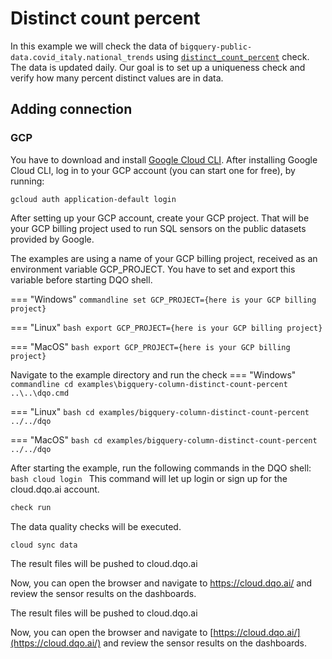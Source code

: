 # Distinct count percent

In this example we will check the data of `bigquery-public-data.covid_italy.national_trends` using
[`distinct_count_percent`](../../../check_reference/uniqueness/distinct_count_percent/distinct_count_percent.md) check.
The data is updated daily. Our goal is to set up a uniqueness check and verify how many percent distinct values are in data. 

## Adding connection
### GCP
You have to download and install [Google Cloud CLI](https://cloud.google.com/sdk/docs/install).
After installing Google Cloud CLI, log in to your GCP account (you can start one for free), by running:

```commandline
gcloud auth application-default login
```

After setting up your GCP account, create your GCP project. That will be your GCP billing project
used to run SQL sensors on the public datasets provided by Google.

The examples are using a name of your GCP billing project, received as an environment variable GCP_PROJECT.
You have to set and export this variable before starting DQO shell.


=== "Windows"
    ```commandline
    set GCP_PROJECT={here is your GCP billing project}
    ```

=== "Linux"
    ```bash
    export GCP_PROJECT={here is your GCP billing project}
    ```

=== "MacOS"
    ```bash
    export GCP_PROJECT={here is your GCP billing project}
    ```

Navigate to the example directory and run the check
=== "Windows"
    ```commandline
    cd examples\bigquery-column-distinct-count-percent
    ..\..\dqo.cmd
    ```

=== "Linux"
    ```bash
    cd examples/bigquery-column-distinct-count-percent
    ../../dqo
    ```

=== "MacOS"
    ```bash
    cd examples/bigquery-column-distinct-count-percent
    ../../dqo
    ```

After starting the example, run the following commands in the DQO shell:
    ```bash
    cloud login
    ```
This command will let up login or sign up for the cloud.dqo.ai account.

```bash
check run
```
The data quality checks will be executed.
```bash
cloud sync data
```
The result files will be pushed to cloud.dqo.ai

Now, you can open the browser and navigate to https://cloud.dqo.ai/ and review the sensor results on the dashboards.

The result files will be pushed to cloud.dqo.ai

Now, you can open the browser and navigate to [https://cloud.dqo.ai/](https://cloud.dqo.ai/)
and review the sensor results on the dashboards.